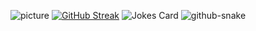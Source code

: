 ![picture](https://avatars.mds.yandex.net/get-images-cbir/372669/b30573g8RpEwAPTDw9LVkQ4566/ocr)
[![GitHub Streak](https://github-readme-streak-stats.herokuapp.com/?user=xXdatelXx&theme=dark)](https://git.io/streak-stats)
![Jokes Card](https://readme-jokes.vercel.app/api)
<picture>
  <source media="(prefers-color-scheme: dark)" srcset="github-snake-dark.svg">
  <source media="(prefers-color-scheme: light)" srcset="github-snake.svg">
  <img alt="github-snake" src="github-snake.svg">
</picture>
